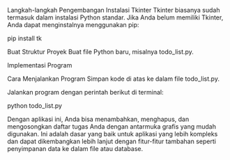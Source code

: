 Langkah-langkah Pengembangan
Instalasi Tkinter
Tkinter biasanya sudah termasuk dalam instalasi Python standar. Jika Anda belum memiliki Tkinter, Anda dapat menginstalnya menggunakan pip:

pip install tk

Buat Struktur Proyek
Buat file Python baru, misalnya todo_list.py.

Implementasi Program

Cara Menjalankan Program
Simpan kode di atas ke dalam file todo_list.py.

Jalankan program dengan perintah berikut di terminal:

python todo_list.py

Dengan aplikasi ini, Anda bisa menambahkan, menghapus, dan mengosongkan daftar tugas Anda dengan antarmuka grafis yang mudah digunakan. Ini adalah dasar yang baik untuk aplikasi yang lebih kompleks dan dapat dikembangkan lebih lanjut dengan fitur-fitur tambahan seperti penyimpanan data ke dalam file atau database.






